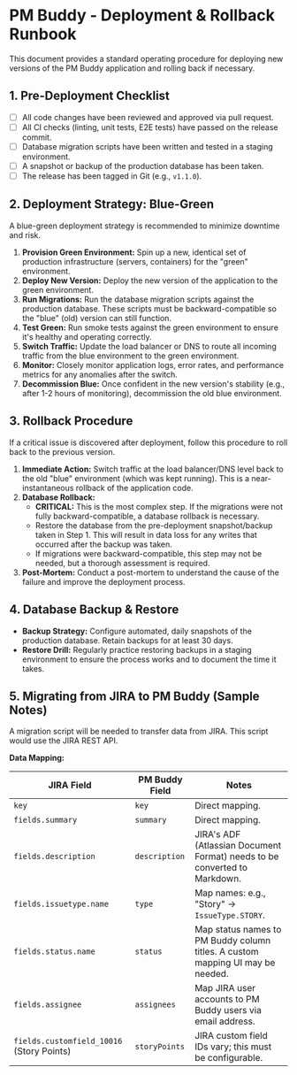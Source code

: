 # PM Buddy - Deployment & Rollback Runbook

This document provides a standard operating procedure for deploying new versions of the PM Buddy application and rolling back if necessary.

## 1. Pre-Deployment Checklist

-   [ ] All code changes have been reviewed and approved via pull request.
-   [ ] All CI checks (linting, unit tests, E2E tests) have passed on the release commit.
-   [ ] Database migration scripts have been written and tested in a staging environment.
-   [ ] A snapshot or backup of the production database has been taken.
-   [ ] The release has been tagged in Git (e.g., `v1.1.0`).

## 2. Deployment Strategy: Blue-Green

A blue-green deployment strategy is recommended to minimize downtime and risk.

1.  **Provision Green Environment:** Spin up a new, identical set of production infrastructure (servers, containers) for the "green" environment.
2.  **Deploy New Version:** Deploy the new version of the application to the green environment.
3.  **Run Migrations:** Run the database migration scripts against the production database. These scripts must be backward-compatible so the "blue" (old) version can still function.
4.  **Test Green:** Run smoke tests against the green environment to ensure it's healthy and operating correctly.
5.  **Switch Traffic:** Update the load balancer or DNS to route all incoming traffic from the blue environment to the green environment.
6.  **Monitor:** Closely monitor application logs, error rates, and performance metrics for any anomalies after the switch.
7.  **Decommission Blue:** Once confident in the new version's stability (e.g., after 1-2 hours of monitoring), decommission the old blue environment.

## 3. Rollback Procedure

If a critical issue is discovered after deployment, follow this procedure to roll back to the previous version.

1.  **Immediate Action:** Switch traffic at the load balancer/DNS level back to the old "blue" environment (which was kept running). This is a near-instantaneous rollback of the application code.
2.  **Database Rollback:**
    -   **CRITICAL:** This is the most complex step. If the migrations were not fully backward-compatible, a database rollback is necessary.
    -   Restore the database from the pre-deployment snapshot/backup taken in Step 1. This will result in data loss for any writes that occurred after the backup was taken.
    -   If migrations were backward-compatible, this step may not be needed, but a thorough assessment is required.
3.  **Post-Mortem:** Conduct a post-mortem to understand the cause of the failure and improve the deployment process.

## 4. Database Backup & Restore

-   **Backup Strategy:** Configure automated, daily snapshots of the production database. Retain backups for at least 30 days.
-   **Restore Drill:** Regularly practice restoring backups in a staging environment to ensure the process works and to document the time it takes.

## 5. Migrating from JIRA to PM Buddy (Sample Notes)

A migration script will be needed to transfer data from JIRA. This script would use the JIRA REST API.

**Data Mapping:**

| JIRA Field         | PM Buddy Field | Notes                                                                   |
| ------------------ | -------------- | ----------------------------------------------------------------------- |
| `key`              | `key`          | Direct mapping.                                                         |
| `fields.summary`   | `summary`      | Direct mapping.                                                         |
| `fields.description` | `description`  | JIRA's ADF (Atlassian Document Format) needs to be converted to Markdown. |
| `fields.issuetype.name` | `type`         | Map names: e.g., "Story" -> `IssueType.STORY`.                        |
| `fields.status.name` | `status`       | Map status names to PM Buddy column titles. A custom mapping UI may be needed. |
| `fields.assignee`  | `assignees`    | Map JIRA user accounts to PM Buddy users via email address.             |
| `fields.customfield_10016` (Story Points) | `storyPoints`  | JIRA custom field IDs vary; this must be configurable. |
